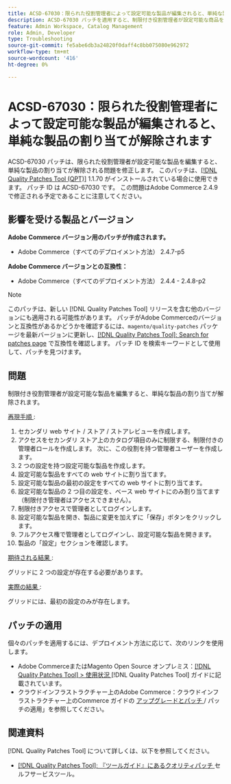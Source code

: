 ```yaml
---
title: ACSD-67030：限られた役割管理者によって設定可能な製品が編集されると、単純な製品の割り当てが解除されます
description: ACSD-67030 パッチを適用すると、制限付き役割管理者が設定可能な商品を編集した際に、単純な商品が割り当てられないAdobe Commerceの問題を修正できます。
feature: Admin Workspace, Catalog Management
role: Admin, Developer
type: Troubleshooting
source-git-commit: fe5abe6db3a24820f0daff4c8bb075080e962972
workflow-type: tm+mt
source-wordcount: '416'
ht-degree: 0%

---
```



# ACSD-67030：限られた役割管理者によって設定可能な製品が編集されると、単純な製品の割り当てが解除されます

ACSD-67030 パッチは、限られた役割管理者が設定可能な製品を編集すると、単純な製品の割り当てが解除される問題を修正します。 このパッチは、[[!DNL Quality Patches Tool (QPT)]](/help/tools/quality-patches-tool/quality-patches-tool-to-self-serve-quality-patches.md) 1.1.70 がインストールされている場合に使用できます。 パッチ ID は ACSD-67030 です。 この問題はAdobe Commerce 2.4.9 で修正される予定であることに注意してください。


## 影響を受ける製品とバージョン

**Adobe Commerce バージョン用のパッチが作成されます。**

* Adobe Commerce（すべてのデプロイメント方法） 2.4.7-p5

**Adobe Commerce バージョンとの互換性：**

* Adobe Commerce（すべてのデプロイメント方法） 2.4.4 - 2.4.8-p2

>[!NOTE]
>
>このパッチは、新しい [!DNL Quality Patches Tool] リリースを含む他のバージョンにも適用される可能性があります。 パッチがAdobe Commerceのバージョンと互換性があるかどうかを確認するには、`magento/quality-patches` パッケージを最新バージョンに更新し、[[!DNL Quality Patches Tool]: Search for patches page](https://experienceleague.adobe.com/tools/commerce-quality-patches/index.html) で互換性を確認します。 パッチ ID を検索キーワードとして使用して、パッチを見つけます。

## 問題

制限付き役割管理者が設定可能な製品を編集すると、単純な製品の割り当てが解除されます。

<u> 再現手順 </u>:

1. セカンダリ web サイト / ストア / ストアレビューを作成します。
1. アクセスをセカンダリ ストア上のカタログ項目のみに制限する、制限付きの管理者ロールを作成します。 次に、この役割を持つ管理者ユーザーを作成します。
1. 2 つの設定を持つ設定可能な製品を作成します。
1. 設定可能な製品をすべての web サイトに割り当てます。
1. 設定可能な製品の最初の設定をすべての web サイトに割り当てます。
1. 設定可能な製品の 2 つ目の設定を、ベース web サイトにのみ割り当てます（制限付き管理者はアクセスできません）。
1. 制限付きアクセスで管理者としてログインします。
1. 設定可能な製品を開き、製品に変更を加えずに「保存」ボタンをクリックします。
1. フルアクセス権で管理者としてログインし、設定可能な製品を開きます。
1. 製品の「設定」セクションを確認します。


<u> 期待される結果 </u>:

グリッドに 2 つの設定が存在する必要があります。

<u> 実際の結果 </u>:

グリッドには、最初の設定のみが存在します。

## パッチの適用

個々のパッチを適用するには、デプロイメント方法に応じて、次のリンクを使用します。

* Adobe CommerceまたはMagento Open Source オンプレミス：[[!DNL Quality Patches Tool] > 使用状況 ](/help/tools/quality-patches-tool/usage.md)[!DNL Quality Patches Tool] ガイドに記載されています。
* クラウドインフラストラクチャー上のAdobe Commerce：クラウドインフラストラクチャー上のCommerce ガイドの [ アップグレードとパッチ ](https://experienceleague.adobe.com/docs/commerce-cloud-service/user-guide/develop/upgrade/apply-patches.html)/ パッチの適用」を参照してください。

## 関連資料

[!DNL Quality Patches Tool] について詳しくは、以下を参照してください。

* [[!DNL Quality Patches Tool]: 『ツールガイド』にあるクオリティパッチ ](/help/tools/quality-patches-tool/quality-patches-tool-to-self-serve-quality-patches.md) セルフサービスツール。
